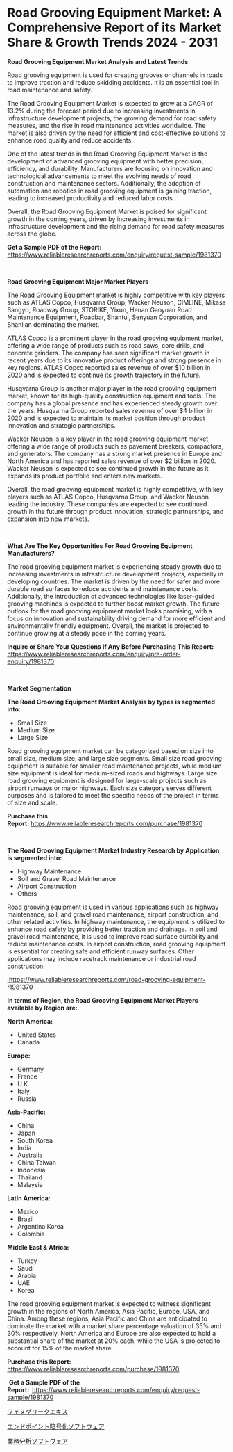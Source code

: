 <p><h1>Road Grooving Equipment Market: A Comprehensive Report of its Market Share & Growth Trends 2024 - 2031</h1></p><p><strong>Road Grooving Equipment Market Analysis and Latest Trends</strong></p>
<p><p>Road grooving equipment is used for creating grooves or channels in roads to improve traction and reduce skidding accidents. It is an essential tool in road maintenance and safety.</p><p>The Road Grooving Equipment Market is expected to grow at a CAGR of 13.2% during the forecast period due to increasing investments in infrastructure development projects, the growing demand for road safety measures, and the rise in road maintenance activities worldwide. The market is also driven by the need for efficient and cost-effective solutions to enhance road quality and reduce accidents.</p><p>One of the latest trends in the Road Grooving Equipment Market is the development of advanced grooving equipment with better precision, efficiency, and durability. Manufacturers are focusing on innovation and technological advancements to meet the evolving needs of road construction and maintenance sectors. Additionally, the adoption of automation and robotics in road grooving equipment is gaining traction, leading to increased productivity and reduced labor costs.</p><p>Overall, the Road Grooving Equipment Market is poised for significant growth in the coming years, driven by increasing investments in infrastructure development and the rising demand for road safety measures across the globe.</p></p>
<p><strong>Get a Sample PDF of the Report:&nbsp;</strong> <a href="https://www.reliableresearchreports.com/enquiry/request-sample/1981370">https://www.reliableresearchreports.com/enquiry/request-sample/1981370</a></p>
<p>&nbsp;</p>
<p><strong>Road Grooving Equipment Major Market Players</strong></p>
<p><p>The Road Grooving Equipment market is highly competitive with key players such as ATLAS Copco, Husqvarna Group, Wacker Neuson, CIMLINE, Mikasa Sangyo, Roadway Group, STORIKE, Yixun, Henan Gaoyuan Road Maintenance Equipment, Roadbar, Shantui, Senyuan Corporation, and Shanlian dominating the market.</p><p>ATLAS Copco is a prominent player in the road grooving equipment market, offering a wide range of products such as road saws, core drills, and concrete grinders. The company has seen significant market growth in recent years due to its innovative product offerings and strong presence in key regions. ATLAS Copco reported sales revenue of over $10 billion in 2020 and is expected to continue its growth trajectory in the future.</p><p>Husqvarna Group is another major player in the road grooving equipment market, known for its high-quality construction equipment and tools. The company has a global presence and has experienced steady growth over the years. Husqvarna Group reported sales revenue of over $4 billion in 2020 and is expected to maintain its market position through product innovation and strategic partnerships.</p><p>Wacker Neuson is a key player in the road grooving equipment market, offering a wide range of products such as pavement breakers, compactors, and generators. The company has a strong market presence in Europe and North America and has reported sales revenue of over $2 billion in 2020. Wacker Neuson is expected to see continued growth in the future as it expands its product portfolio and enters new markets.</p><p>Overall, the road grooving equipment market is highly competitive, with key players such as ATLAS Copco, Husqvarna Group, and Wacker Neuson leading the industry. These companies are expected to see continued growth in the future through product innovation, strategic partnerships, and expansion into new markets.</p></p>
<p>&nbsp;</p>
<p><strong>What Are The Key Opportunities For Road Grooving Equipment Manufacturers?</strong></p>
<p><p>The road grooving equipment market is experiencing steady growth due to increasing investments in infrastructure development projects, especially in developing countries. The market is driven by the need for safer and more durable road surfaces to reduce accidents and maintenance costs. Additionally, the introduction of advanced technologies like laser-guided grooving machines is expected to further boost market growth. The future outlook for the road grooving equipment market looks promising, with a focus on innovation and sustainability driving demand for more efficient and environmentally friendly equipment. Overall, the market is projected to continue growing at a steady pace in the coming years.</p></p>
<p><strong>Inquire or Share Your Questions If Any Before Purchasing This Report:</strong> <a href="https://www.reliableresearchreports.com/enquiry/pre-order-enquiry/1981370">https://www.reliableresearchreports.com/enquiry/pre-order-enquiry/1981370</a></p>
<p>&nbsp;</p>
<p><strong>Market Segmentation</strong></p>
<p><strong>The Road Grooving Equipment Market Analysis by types is segmented into:</strong></p>
<p><ul><li>Small Size</li><li>Medium Size</li><li>Large Size</li></ul></p>
<p><p>Road grooving equipment market can be categorized based on size into small size, medium size, and large size segments. Small size road grooving equipment is suitable for smaller road maintenance projects, while medium size equipment is ideal for medium-sized roads and highways. Large size road grooving equipment is designed for large-scale projects such as airport runways or major highways. Each size category serves different purposes and is tailored to meet the specific needs of the project in terms of size and scale.</p></p>
<p><strong>Purchase this Report:&nbsp;</strong><a href="https://www.reliableresearchreports.com/purchase/1981370">https://www.reliableresearchreports.com/purchase/1981370</a></p>
<p>&nbsp;</p>
<p><strong>The Road Grooving Equipment Market Industry Research by Application is segmented into:</strong></p>
<p><ul><li>Highway Maintenance</li><li>Soil and Gravel Road Maintenance</li><li>Airport Construction</li><li>Others</li></ul></p>
<p><p>Road grooving equipment is used in various applications such as highway maintenance, soil, and gravel road maintenance, airport construction, and other related activities. In highway maintenance, the equipment is utilized to enhance road safety by providing better traction and drainage. In soil and gravel road maintenance, it is used to improve road surface durability and reduce maintenance costs. In airport construction, road grooving equipment is essential for creating safe and efficient runway surfaces. Other applications may include racetrack maintenance or industrial road construction.</p></p>
<p><a href="https://www.reliableresearchreports.com/road-grooving-equipment-r1981370">&nbsp;https://www.reliableresearchreports.com/road-grooving-equipment-r1981370</a></p>
<p><strong>In terms of Region, the Road Grooving Equipment Market Players available by Region are:</strong></p>
<p>
    <p> <strong> North America: </strong>
        <ul>
            <li>United States</li>
            <li>Canada</li>
        </ul>
        </p> 
    <p> <strong> Europe: </strong>
        <ul>
            <li>Germany</li>
            <li>France</li>
            <li>U.K.</li>
            <li>Italy</li>
            <li>Russia</li>
        </ul>
        </p> 
    <p> <strong> Asia-Pacific: </strong>
        <ul>
            <li>China</li>
            <li>Japan</li>
            <li>South Korea</li>
            <li>India</li>
            <li>Australia</li>
            <li>China Taiwan</li>
            <li>Indonesia</li>
            <li>Thailand</li>
            <li>Malaysia</li>
        </ul>
        </p> 
    <p> <strong> Latin America: </strong>
        <ul>
            <li>Mexico</li>
            <li>Brazil</li>
            <li>Argentina Korea</li>
            <li>Colombia</li>
        </ul>
        </p> 
    <p> <strong> Middle East & Africa: </strong>
        <ul>
            <li>Turkey</li>
            <li>Saudi</li>
            <li>Arabia</li>
            <li>UAE</li>
            <li>Korea</li>
        </ul>
    </p>
    </p>
<p><p>The road grooving equipment market is expected to witness significant growth in the regions of North America, Asia Pacific, Europe, USA, and China. Among these regions, Asia Pacific and China are anticipated to dominate the market with a market share percentage valuation of 35% and 30% respectively. North America and Europe are also expected to hold a substantial share of the market at 20% each, while the USA is projected to account for 15% of the market share.</p></p>
<p><strong>Purchase this Report: </strong><a href="https://www.reliableresearchreports.com/purchase/1981370">https://www.reliableresearchreports.com/purchase/1981370</a></p>
<p>&nbsp;<strong>Get a Sample PDF of the Report:&nbsp;&nbsp;</strong><a href="https://www.reliableresearchreports.com/enquiry/request-sample/1981370">https://www.reliableresearchreports.com/enquiry/request-sample/1981370</a></p>
<p><strong></strong></p>
<p><p><a href="https://medium.com/@eugenethompson65/%E3%83%95%E3%82%A7%E3%83%8C%E3%82%B0%E3%83%AA%E3%83%BC%E3%82%AF%E6%8A%BD%E5%87%BA%E7%89%A9%E3%81%AE%E5%B8%82%E5%A0%B4%E3%82%B7%E3%82%A7%E3%82%A2%E3%81%AE%E6%8E%A8%E7%A7%BB%E3%81%A8%E5%B8%82%E5%A0%B4%E6%88%90%E9%95%B7%E3%81%AE%E3%83%88%E3%83%AC%E3%83%B3%E3%83%89-2024%E5%B9%B4-2031%E5%B9%B4-81d65e4dba62">フェヌグリークエキス</a></p><p><a href="https://github.com/mohamedbakry57/Market-Research-Report-List-3/blob/main/310972345505.md">エンドポイント暗号化ソフトウェア</a></p><p><a href="https://github.com/zjkmgcs938405/Market-Research-Report-List-1/blob/main/354943545506.md">業務分析ソフトウェア</a></p></p>